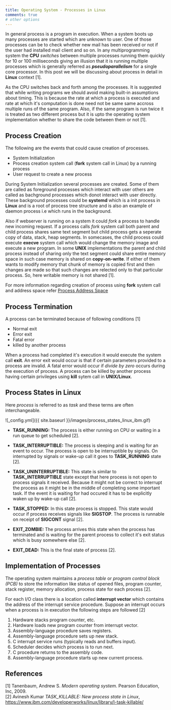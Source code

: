 ```yaml
---
title: Operating System - Processes in Linux
comments: true
# other options
---
```


In general process is a program in execution. When a system boots up many processes are started which are unknown to user. One of those processes can be to check whether new mail has been received or not if the user had installed mail client and so on. In any multiprogramming system the __CPU__ *switches* between multiple processes running them quickly for 10 or 100 milliseconds giving an illusion that it is running multiple processes which is generally referred as __*pseudoparallelism*__ for a single core processor. In this post we will be discussing about process in detail in __Linux__ context [1].

As the CPU switches back and forth among the processes. It is suggested that while writing programs we should avoid making built-in assumptions about timing. This is because the rate at which a process is executed and rate at which it's computation is done need not be same same accross multiple runs of the same program. Also, if the same program is run twice it is treated as two different process but it is upto the operating system implementation whether to share the code between them or not [1].

## Process Creation

The following are the events that could cause creation of processes.

* System Initialization
* Process creation system call (__fork__ system call in Linux) by a running process
* User request to create a new process

During System Initialization several processes are created. Some of them are called as foreground processes which interact with user others are called as bachground processes which donot interact with user directly. These background processes could be __systemd__ which is a init process in __Linux__ and is a root of process tree structure and is also an example of daemon process i.e which runs in the background.

Also if webserver is running on a system it could *fork* a process to handle new incoming request. If a process calls *fork* system call both parent and child process shares same text segment but child process gets a seperate copy of data, stack, heap segments. In somecases, the child process could execute __execve__ system call which would change the memory image and execute a new program. In some __UNIX__ implementations the parent and child process instead of sharing only the text segment could share entire memory space in such case memory is shared on __copy-on-write__. If either of them wants to modify memory that chunk of memory is copied first and then changes are made so that such changes are relected only to that particular process. So, here writable memory is not shared [1].

For more information regarding creation of process using __fork__ system call and address space refer [Process Address Space](https://github.com/SvrAdityaReddy/RTOS/tree/master/Assignment_3/address_space_process)

## Process Termination

A process can be terminated because of following conditions [1]

* Normal exit
* Error exit
* Fatal error
* killed by another process

When a process had completed it's execution it would execute the system call __exit__. An error exit would occur is that if certain parameters provided to a process are invalid. A fatal error would occur if *divide by zero* occurs during the execution of process. A process can be killed by another process having certain privileges using __kill__ sytem call in __UNIX/Linux__.

## Process States in Linux

Here *process* is referred to as *task* and these terms are often interchangeable.

![_config.yml]({{ site.baseurl }}/images/process_states_linux_ibm.gif)

* __TASK_RUNNING:__ The process is either running on CPU or waiting in a run queue to get scheduled [2].

* __TASK_INTERRUPTIBLE:__ The process is sleeping and is waiting for an event to occur. The process is open to be interruptible by signals. On interrupted by signals or wake-up call it goes to __TASK_RUNNING__ state [2].

* __TASK_UNINTERRUPTIBLE:__ This state is similar to __TASK_INTERRUPTIBLE__ state except that here process is not open to process signals it received. Because it might not be correct to interrupt the process as it might be in the middle of completing some important task. If the event it is waiting for had occured it has to be explicitly waken up by wake-up call [2]. 

* __TASK_STOPPED:__ In this state process is stopped. This state would occur if process receives signals like __SIGSTOP__. The process is runnable on receipt of __SIGCONT__ signal [2].

* __EXIT_ZOMBIE:__ The process arrives this state when the process has terminated and is waiting for the parent process to collect it's exit status which is busy somewhere else [2].

* __EXIT_DEAD:__ This is the final state of process [2].

## Implementation of Processes

The operating system maintains a *process table* or *program control block (PCB)* to store the information like status of opened files, program counter, stack register, memory allocation, process state for each process [2].

For each I/O class there is a location called __interrupt vector__ which contains the address of the interrupt service procedure. Suppose an interrupt occurs when a process is in execution the following steps are followed [2]

1. Hardware stacks program counter, etc.
2. Hardware loads new program counter from interrupt vector.
3. Assembly-language procedure saves registers.
4. Assembly-language procedure sets up new stack.
5. C interrupt service runs (typically reads and buffers input).
6. Scheduler decides which process is to run next.
7. C procedure returns to the assembly code.
8. Assembly-language procedure starts up new current process.

## References

[1] Tanenbaum, Andrew S. *Modern operating system*. Pearson Education, Inc, 2009. <br>
[2] Avinesh Kumar *TASK_KILLABLE: New process state in Linux*,  https://www.ibm.com/developerworks/linux/library/l-task-killable/

<!-- ![_config.yml]({{ site.baseurl }}/images/config.png) -->

<!-- The easiest way to make your first post is to edit this one. Go into /_posts/ and update the Hello World markdown file. For more instructions head over to the [Jekyll Now repository](https://github.com/barryclark/jekyll-now) on GitHub. -->